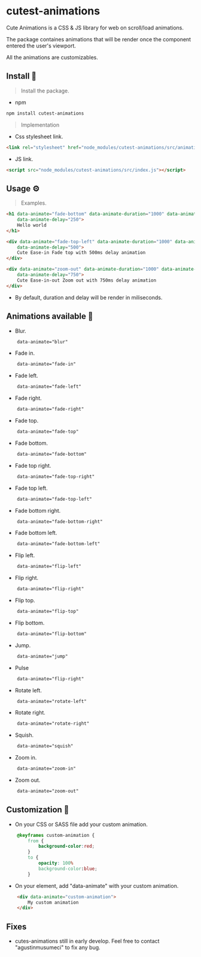 # cutest-animations

Cute Animations is a CSS & JS library for web on scroll/load animations.

The package containes animations that will be render once the component entered the user's viewport.

All the animations are customizables.


## Install 📖

> Install the package.

- npm
```bash
npm install cutest-animations
```

> Implementation

- Css stylesheet link.
```html
<link rel="stylesheet" href="node_modules/cutest-animations/src/animations.css">
```

- JS link.
```html
<script src="node_modules/cutest-animations/src/index.js"></script>
```


## Usage ⚙️

> Examples. 
```html
<h1 data-animate="fade-bottom" data-animate-duration="1000" data-animate-timing="ease-in" 
    data-animate-delay="250">
    Hello world
</h1>

<div data-animate="fade-top-left" data-animate-duration="1000" data-animate-timing="ease" 
    data-animate-delay="500">
    Cute Ease-in Fade top with 500ms delay animation
</div>

<div data-animate="zoom-out" data-animate-duration="1000" data-animate-timing="ease-in-out" 
    data-animate-delay="750">
    Cute Ease-in-out Zoom out with 750ms delay animation
</div>
```

* By default, duration and delay will be render in miliseconds.


## Animations available 🐰

* Blur.
```html
    data-animate="blur"
```

* Fade in.
```html
    data-animate="fade-in"
```

* Fade left.
```html
    data-animate="fade-left"
```

* Fade right.
```html
    data-animate="fade-right"
```
* Fade top.
```html
    data-animate="fade-top"
```

* Fade bottom.
```html
    data-animate="fade-bottom"
```

* Fade top right.
```html
    data-animate="fade-top-right"
```

* Fade top left.
```html
    data-animate="fade-top-left"
```

* Fade bottom right.
```html
    data-animate="fade-bottom-right"
```

* Fade bottom left.
```html
    data-animate="fade-bottom-left"
```

* Flip left.
```html
    data-animate="flip-left"
```

* Flip right.
```html
    data-animate="flip-right"
```

* Flip top.
```html
    data-animate="flip-top"
```

* Flip bottom.
```html
    data-animate="flip-bottom"
```

* Jump.
```html
    data-animate="jump"
```

* Pulse
```html
    data-animate="flip-right"
```

* Rotate left.
```html
    data-animate="rotate-left"
```

* Rotate right.
```html
    data-animate="rotate-right"
```

* Squish.
```html
    data-animate="squish"
```

* Zoom in.
```html
    data-animate="zoom-in"
```

* Zoom out.
```html
    data-animate="zoom-out"
```


## Customization 🎨

- On your CSS or SASS file add your custom animation.
```css
    @keyframes custom-animation {
        from {
            background-color:red;
        }
        to {
            opacity: 100%
            background-color:blue;
        }
```

- On your element, add "data-animate" with your custom animation.
```html
    <div data-animate="custom-animation">
        My custom animation
    </div>
```


## Fixes

* cutes-animations still in early develop. Feel free to contact "agustinmusumeci" to fix any bug.
